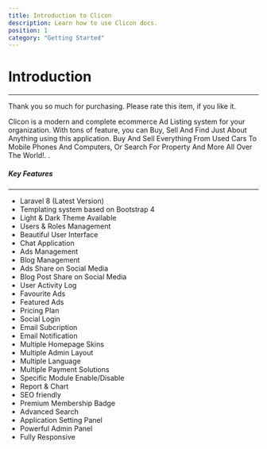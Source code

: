 ```yaml
---
title: Introduction to Clicon
description: Learn how to use Clicon docs.
position: 1
category: "Getting Started"
---
```


# Introduction

---

Thank you so much for purchasing. Please rate this item, if you like it.

Clicon is a modern and complete ecommerce Ad Listing system for your organization. With tons of feature, you can Buy, Sell And Find Just About Anything using this application. Buy And Sell Everything From Used Cars To Mobile Phones And Computers, Or Search For Property And More All Over The World!. .

##### Key Features

---

- Laravel 8 (Latest Version)
- Templating system based on Bootstrap 4
- Light & Dark Theme Available
- Users & Roles Management
- Beautiful User Interface
- Chat Application
- Ads Management
- Blog Management
- Ads Share on Social Media
- Blog Post Share on Social Media
- User Activity Log
- Favourite Ads
- Featured Ads
- Pricing Plan
- Social Login
- Email Subcription
- Email Notification
- Multiple Homepage Skins
- Multiple Admin Layout
- Multiple Language
- Multiple Payment Solutions
- Specific Module Enable/Disable
- Report & Chart
- SEO friendly
- Premium Membership Badge
- Advanced Search
- Application Setting Panel
- Powerful Admin Panel
- Fully Responsive

